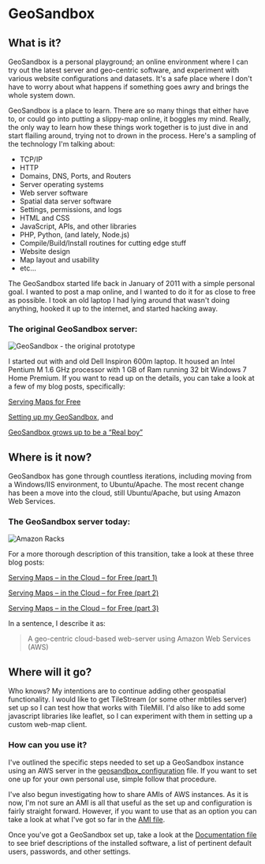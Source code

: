 GeoSandbox
==========

What is it?
-----------

GeoSandbox is a personal playground; an online environment where I can try out the latest server and geo-centric software, and experiment with various website configurations and datasets. It's a safe place where I don't have to worry about what happens if something goes awry and brings the whole system down.

GeoSandbox is a place to learn. There are so many things that either have to, or could go into putting a slippy-map online, it boggles my mind. Really, the only way to learn how these things work together is to just dive in and start flailing around, trying not to drown in the process. Here's a sampling of the technology I'm talking about:

- TCP/IP
- HTTP
- Domains, DNS, Ports, and Routers
- Server operating systems
- Web server software
- Spatial data server software
- Settings, permissions, and logs
- HTML and CSS
- JavaScript, APIs, and other libraries
- PHP, Python, (and lately, Node.js)
- Compile/Build/Install routines for cutting edge stuff
- Website design
- Map layout and usability
- etc...


The GeoSandbox started life back in January of 2011 with a simple personal goal. I wanted to post a map online, and I wanted to do it for as close to free as possible. I took an old laptop I had lying around that wasn't doing anything, hooked it up to the internet, and started hacking away.

### The original GeoSandbox server: ###

![GeoSandbox - the original prototype](http://www.geosandbox.com/img/GeoSandbox_Original.jpg)

I started out with and old Dell Inspiron 600m laptop. It housed an Intel Pentium M 1.6 GHz processor with 1 GB of Ram running 32 bit Windows 7 Home Premium. If you want to read up on the details, you can take a look at a few of my blog posts, specifically:


[Serving Maps for Free](http://www.donmeltz.com/serving-maps-for-free/)

[Setting up my GeoSandbox](http://www.donmeltz.com/setting-up-my-geosandbox/), and

[GeoSandbox grows up to be a “Real boy”](http://www.donmeltz.com/geosandbox-grows-up-to-be-a-real-boy/)

Where is it now?
----------------

GeoSandbox has gone through countless iterations, including moving from a Windows/IIS environment, to Ubuntu/Apache. The most recent change has been a move into the cloud, still Ubuntu/Apache, but using Amazon Web Services.

### The GeoSandbox server today: ###

![Amazon Racks](http://www.geosandbox.com/img/amazon-racks.jpg)

For a more thorough description of this transition, take a look at these three blog posts:


[Serving Maps – in the Cloud – for Free (part 1)](http://donmeltz.com/blog/serving-maps-in-the-cloud-for-free-part-1/)

[Serving Maps – in the Cloud – for Free (part 2)](http://donmeltz.com/blog/serving-maps-in-the-cloud-for-free-part-2/)

[Serving Maps – in the Cloud – for Free (part 3)](http://donmeltz.com/blog/serving-maps-in-the-cloud-for-free-part-3/)

In a sentence, I describe it as:

> A geo-centric cloud-based web-server using Amazon Web Services (AWS) 

Where will it go? 
------------------

Who knows? My intentions are to continue adding other geospatial functionality. I would like to get TileStream (or some other mbtiles server) set up so I can test how that works with TileMill. I'd also like to add some javascript libraries like leaflet, so I can experiment with them in setting up a custom web-map client.

### How can you use it? ###

I've outlined the specific steps needed to set up a GeoSandbox instance using an AWS server in the [geosandbox_configuration](https://github.com/donmeltz/GeoSandbox/blob/master/geosandbox_configuration.md) file. If you want to set one up for your own personal use, simple follow that procedure.

I've also begun investigating how to share AMIs of AWS instances. As it is now, I'm not sure an AMI is all that useful as the set up and configuration is fairly straight forward. However, if you want to use that as an option you can take a look at what I've got so far in the [AMI file](https://github.com/donmeltz/GeoSandbox/blob/master/ami.md).

Once you've got a GeoSandbox set up, take a look at the [Documentation file](https://github.com/donmeltz/GeoSandbox/blob/master/documentation.md) to see brief descriptions of the installed software, a list of pertinent default users, passwords, and other settings. 
